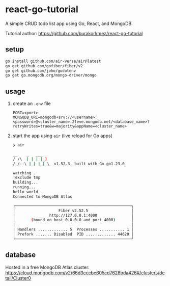 # react-go-tutorial

A simple CRUD todo list app using Go, React, and MongoDB.

Tutorial author: <https://github.com/burakorkmez/react-go-tutorial>

## setup

```bash
go install github.com/air-verse/air@latest
go get github.com/gofiber/fiber/v2
go get github.com/joho/godotenv
go get go.mongodb.org/mongo-driver/mongo
```

## usage

1. create an `.env` file
    ```env
    PORT=<port>
    MONGODB_URI=mongodb+srv://<username>:<password>@<cluster_name>.2feve.mongodb.net/<database_name>?retryWrites=true&w=majority&appName=<cluster_name>
    ```
2. start the app using `air` (live reload for Go apps)
    ```bash
    ❯ air
    
    __    _   ___  
    / /\  | | | |_) 
    /_/--\ |_| |_| \_ v1.52.3, built with Go go1.23.0
    
    watching .
    !exclude tmp
    building...
    running...
    hello world
    Connected to MongoDB Atlas
    
    ┌───────────────────────────────────────────────────┐ 
    │                   Fiber v2.52.5                   │ 
    │               http://127.0.0.1:4000               │ 
    │       (bound on host 0.0.0.0 and port 4000)       │ 
    │                                                   │ 
    │ Handlers ............. 5  Processes ........... 1 │ 
    │ Prefork ....... Disabled  PID ............. 44620 │ 
    └───────────────────────────────────────────────────┘ 
    ```

## database

Hosted in a free MongoDB Atlas cluster: <https://cloud.mongodb.com/v2/66d3cccbe605cd7628bda426#/clusters/detail/Cluster0>
